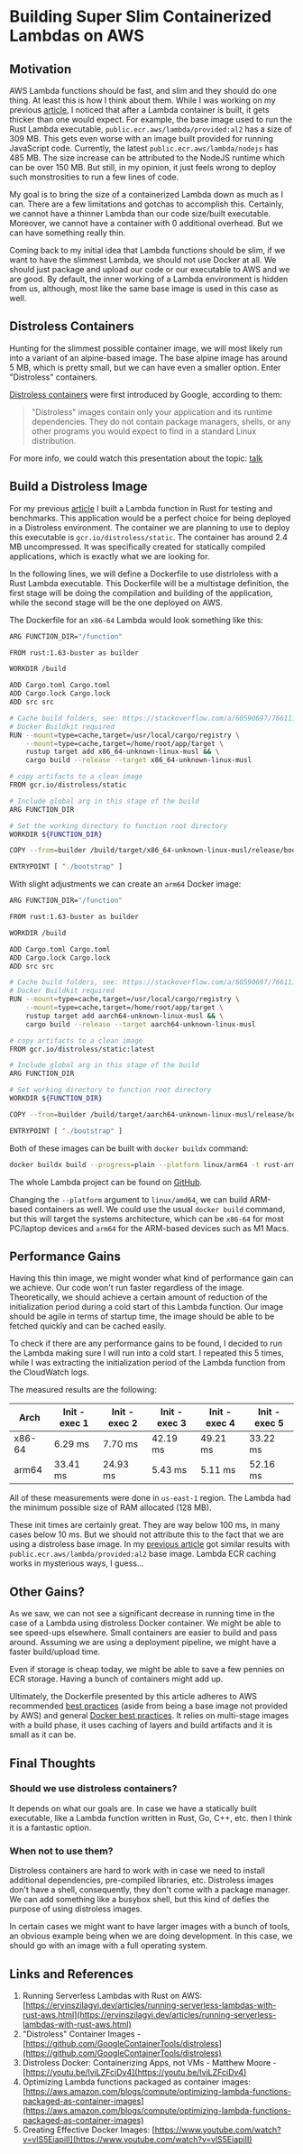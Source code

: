 # Building Super Slim Containerized Lambdas on AWS

## Motivation

AWS Lambda functions should be fast, and slim and they should do one thing. At least this is how I think about them. While I was working on my previous [article](running-serverless-lambdas-with-rust-aws.md), I noticed that after a Lambda container is built, it gets thicker than one would expect. For example, the base image used to run the Rust Lambda executable, `public.ecr.aws/lambda/provided:al2` has a size of 309 MB. This gets even worse with an image built provided for running JavaScript code. Currently, the latest `public.ecr.aws/lambda/nodejs` has 485 MB. The size increase can be attributed to the NodeJS runtime which can be over 150 MB. But still, in my opinion, it just feels wrong to deploy such monstrosities to run a few lines of code.

My goal is to bring the size of a containerized Lambda down as much as I can. There are a few limitations and gotchas to accomplish this. Certainly, we cannot have a thinner Lambda than our code size/built executable. Moreover, we cannot have a container with 0 additional overhead. But we can have something really thin. 

Coming back to my initial idea that Lambda functions should be slim, if we want to have the slimmest Lambda, we should not use Docker at all. We should just package and upload our code or our executable to AWS and we are good. By default, the inner working of a Lambda environment is hidden from us, although, most like the same base image is used in this case as well.

## Distroless Containers

Hunting for the slimmest possible container image, we will most likely run into a variant of an alpine-based image. The base alpine image has around 5 MB, which is pretty small, but we can have even a smaller option. Enter "Distroless" containers.

[Distroless containers](https://github.com/GoogleContainerTools/distroless) were first introduced by Google, according to them:

> "Distroless" images contain only your application and its runtime dependencies. They do not contain package managers, shells, or any other programs you would expect to find in a standard Linux distribution.

For more info, we could watch this presentation about the topic: [talk](https://youtu.be/lviLZFciDv4)

## Build a Distroless Image

For my previous [article](running-serverless-lambdas-with-rust-aws.md) I built a Lambda function in Rust for testing and benchmarks. This application would be a perfect choice for being deployed in a Distroless environment. The container we are planning to use to deploy this executable is `gcr.io/distroless/static`. The container has around 2.4 MB uncompressed. It was specifically created for statically compiled applications, which is exactly what we are looking for.

In the following lines, we will define a Dockerfile to use distrloless with a Rust Lambda executable. This Dockerfile will be a multistage definition, the first stage will be doing the compilation and building of the application, while the second stage will be the one deployed on AWS.

The Dockerfile for an `x86-64` Lambda would look something like this:

```bash
ARG FUNCTION_DIR="/function"

FROM rust:1.63-buster as builder

WORKDIR /build

ADD Cargo.toml Cargo.toml
ADD Cargo.lock Cargo.lock
ADD src src

# Cache build folders, see: https://stackoverflow.com/a/60590697/7661119
# Docker Buildkit required
RUN --mount=type=cache,target=/usr/local/cargo/registry \
    --mount=type=cache,target=/home/root/app/target \
    rustup target add x86_64-unknown-linux-musl && \
    cargo build --release --target x86_64-unknown-linux-musl

# copy artifacts to a clean image
FROM gcr.io/distroless/static

# Include global arg in this stage of the build
ARG FUNCTION_DIR

# Set the working directory to function root directory
WORKDIR ${FUNCTION_DIR}

COPY --from=builder /build/target/x86_64-unknown-linux-musl/release/bootstrap bootstrap

ENTRYPOINT [ "./bootstrap" ]
```

With slight adjustments we can create an `arm64` Docker image:

```bash
ARG FUNCTION_DIR="/function"

FROM rust:1.63-buster as builder

WORKDIR /build

ADD Cargo.toml Cargo.toml
ADD Cargo.lock Cargo.lock
ADD src src

# Cache build folders, see: https://stackoverflow.com/a/60590697/7661119
# Docker Buildkit required
RUN --mount=type=cache,target=/usr/local/cargo/registry \
    --mount=type=cache,target=/home/root/app/target \
    rustup target add aarch64-unknown-linux-musl && \
    cargo build --release --target aarch64-unknown-linux-musl

# copy artifacts to a clean image
FROM gcr.io/distroless/static:latest

# Include global arg in this stage of the build
ARG FUNCTION_DIR

# Set working directory to function root directory
WORKDIR ${FUNCTION_DIR}

COPY --from=builder /build/target/aarch64-unknown-linux-musl/release/bootstrap bootstrap

ENTRYPOINT [ "./bootstrap" ]
```

Both of these images can be built with `docker buildx` command:

```bash
docker buildx build --progress=plain --platform linux/arm64 -t rust-arm64 -f Dockerfile-distroless-x86-64 .
```

The whole Lambda project can be found on [GitHub](https://github.com/Ernyoke/aws-lambda-benchmarks).

Changing the `--platform` argument to `linux/amd64`, we can build ARM-based containers as well. We could use the usual `docker build` command, but this will target the systems architecture, which can be `x86-64` for most PC/laptop devices and `arm64` for the ARM-based devices such as M1 Macs.

## Performance Gains

Having this thin image, we might wonder what kind of performance gain can we achieve. Our code won't run faster regardless of the image. Theoretically, we should achieve a certain amount of reduction of the initialization period during a cold start of this Lambda function. Our image should be agile in terms of startup time, the image should be able to be fetched quickly and can be cached easily. 

To check if there are any performance gains to be found, I decided to run the Lambda making sure I will run into a cold start. I repeated this 5 times, while I was extracting the initialization period of the Lambda function from the CloudWatch logs.

The measured results are the following:

| Arch    | Init - exec 1 | Init - exec 2 | Init - exec 3 | Init - exec 4 | Init - exec 5 |
|---------|---------------|---------------|---------------|---------------|---------------|
| x86-64  | 6.29 ms       | 7.70 ms       | 42.19 ms      | 49.21 ms      | 33.22 ms      |
| arm64   | 33.41 ms      | 24.93 ms      | 5.43 ms       | 5.11 ms       | 52.16 ms      |

All of these measurements were done in `us-east-1` region. The Lambda had the minimum possible size of RAM allocated (128 MB).

These init times are certainly great. They are way below 100 ms, in many cases below 10 ms. But we should not attribute this to the fact that we are using a distroless base image. In my [previous article](running-serverless-lambdas-with-rust-aws.md) got similar results with `public.ecr.aws/lambda/provided:al2` base image. Lambda ECR caching works in mysterious ways, I guess...

## Other Gains?

As we saw, we can not see a significant decrease in running time in the case of a Lambda using distroless Docker container. We might be able to see speed-ups elsewhere. Small containers are easier to build and pass around. Assuming we are using a deployment pipeline, we might have a faster build/upload time.

Even if storage is cheap today, we might be able to save a few pennies on ECR storage. Having a bunch of containers might add up.

Ultimately, the Dockerfile presented by this article adheres to AWS recommended [best practices](https://aws.amazon.com/blogs/compute/optimizing-lambda-functions-packaged-as-container-images/) (aside from being a base image not provided by AWS) and general [Docker best practices](https://www.youtube.com/watch?v=vlS5EiapiII). It relies on multi-stage images with a build phase, it uses caching of layers and build artifacts and it is small as it can be.

## Final Thoughts

### Should we use distroless containers? 

It depends on what our goals are. In case we have a statically built executable, like a Lambda function written in Rust, Go, C++, etc. then I think it is a fantastic option.

### When not to use them?

Distroless containers are hard to work with in case we need to install additional dependencies, pre-compiled libraries, etc. Distroless images don't have a shell, consequently, they don't come with a package manager. We can add something like a busybox shell, but this kind of defies the purpose of using distroless images.

In certain cases we might want to have larger images with a bunch of tools, an obvious example being when we are doing development. In this case, we should go with an image with a full operating system.

## Links and References

1. Running Serverless Lambdas with Rust on AWS: [https://ervinszilagyi.dev/articles/running-serverless-lambdas-with-rust-aws.html](https://ervinszilagyi.dev/articles/running-serverless-lambdas-with-rust-aws.html) 
2. "Distroless" Container Images - [https://github.com/GoogleContainerTools/distroless](https://github.com/GoogleContainerTools/distroless)
3. Distroless Docker: Containerizing Apps, not VMs - Matthew Moore - [https://youtu.be/lviLZFciDv4](https://youtu.be/lviLZFciDv4)
4. Optimizing Lambda functions packaged as container images: [https://aws.amazon.com/blogs/compute/optimizing-lambda-functions-packaged-as-container-images](https://aws.amazon.com/blogs/compute/optimizing-lambda-functions-packaged-as-container-images)
5. Creating Effective Docker Images: [https://www.youtube.com/watch?v=vlS5EiapiII](https://www.youtube.com/watch?v=vlS5EiapiII)
